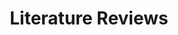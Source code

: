 ---
layout: collection
title: "Literature Reviews"
collection: literature_reviews
permalink: /literature-reviews/
---